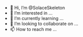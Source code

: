 - 👋 Hi, I’m @SolaceSkeleton
- 👀 I’m interested in ...
- 🌱 I’m currently learning ...
- 💞️ I’m looking to collaborate on ...
- 📫 How to reach me ...

<!---
SolaceSkeleton/SolaceSkeleton is a ✨ special ✨ repository because its `README.md` (this file) appears on your GitHub profile.
You can click the Preview link to take a look at your changes.
--->
